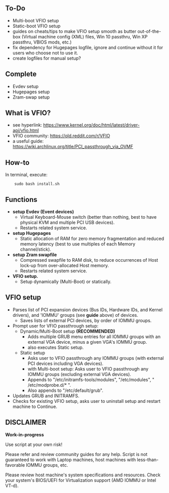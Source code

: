 ## To-Do
* Multi-boot VFIO setup
* Static-boot VFIO setup
* guides on cheats/tips to make VFIO setup smooth as butter out-of-the-box (Virtual machine config (XML) files, Win 10 passthru, Win XP passthru, VBIOS mods, etc.)
* fix dependency for Hugepages logfile, ignore and continue without it for users who choose not to use it.
* create logfiles for manual setup?

## Complete
* Evdev setup
* Hugepages setup
* Zram-swap setup

## What is VFIO?
* see hyperlink:        https://www.kernel.org/doc/html/latest/driver-api/vfio.html
* VFIO community:       https://old.reddit.com/r/VFIO
* a useful guide:       https://wiki.archlinux.org/title/PCI_passthrough_via_OVMF

## How-to
In terminal, execute:

        sudo bash install.sh

## Functions
* **setup Evdev (Event devices)**
    * Virtual Keyboard-Mouse switch (better than nothing, best to have physical KVM and multiple PCI USB devices).
    * Restarts related system service.
* **setup Hugepages**
    * Static allocation of RAM for zero memory fragmentation and reduced memory latency (best to use multiples of each Memory channel/stick).
* **setup Zram swapfile**
    * Compressed swapfile to RAM disk, to reduce occurrences of Host lock-up from over-allocated Host memory.
    * Restarts related system service.
* **VFIO setup.**
    * Setup dynamically (Multi-Boot) or statically.

## VFIO setup
* Parses list of PCI expansion devices (Bus IDs, Hardware IDs, and Kernel drivers), and 'IOMMU' groups (see **guide** above) of devices.
    * Saves lists of external PCI devices, by order of IOMMU groups.
* Prompt user for VFIO passthrough setup:
    * Dynamic/Multi-Boot setup **(RECOMMENDED)**
        * Adds multiple GRUB menu entries for all IOMMU groups with an external VGA device, minus a given VGA's IOMMU group.
        * also executes Static setup.
    * Static setup
        * Asks user to VFIO passthrough any IOMMU groups (with external PCI devices including VGA devices).
        * with Multi-boot setup: Asks user to VFIO passthrough any IOMMU groups (excluding external VGA devices).
        * Appends to "/etc/initramfs-tools/modules", "/etc/modules", " /etc/modprobe.d/* ".
        * Also appends to "/etc/default/grub".         
* Updates GRUB and INITRAMFS.
* Checks for existing VFIO setup, asks user to uninstall setup and restart machine to Continue.

## DISCLAIMER
**Work-in-progress**

Use script at your own risk!

Please refer and review community guides for any help. Script is not guaranteed to work with Laptop machines, host machines with less-than-favorable IOMMU groups, etc.

Please review host machine's system specifications and resources. Check your system's BIOS/UEFI for Virtualization support (AMD IOMMU or Intel VT-d).
